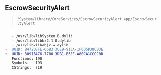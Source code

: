 ## EscrowSecurityAlert

> `/System/Library/CoreServices/EscrowSecurityAlert.app/EscrowSecurityAlert`

```diff

   - /usr/lib/libSystem.B.dylib
   - /usr/lib/libbz2.1.0.dylib
   - /usr/lib/libobjc.A.dylib
-  UUID: B47208FE-06B3-3CE9-910A-1F635B38C83E
+  UUID: 30913476-7780-3DB1-B58F-A80CA3CCCC0D
   Functions: 190
   Symbols:   193
   CStrings:  719

```
